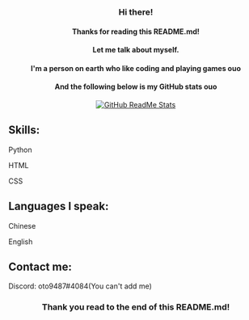 <h3 align="center">Hi there!</h3>
<h4 align="center">Thanks for reading this README.md!</h4>
<h4 align="center">Let me talk about myself.</h4>
<h4 align="center">I'm a person on earth who like coding and playing games ouo</h4>
<h4 align="center">And the following below is my GitHub stats ouo</h4>
<div align="center">
<p>
  <a href="https://github.com/oto9487">
  <img src="https://github-readme-stats.vercel.app/api?username=oto9487&show_icons=true&theme=react" alt="GitHub ReadMe Stats">
  </a>
</p>
</div>
<h2>Skills:</h2>
<p>Python</p>
<p>HTML</p>
<p>CSS</p>
<h4></h4>
<h2>Languages I speak:</h2>
<p>Chinese</p>
<p>English</p>
<h4></h4>
<h2>Contact me:</h2>
<p>Discord: oto9487#4084(You can't add me)</p>
<h3 align="center">Thank you read to the end of this README.md!</h3>
